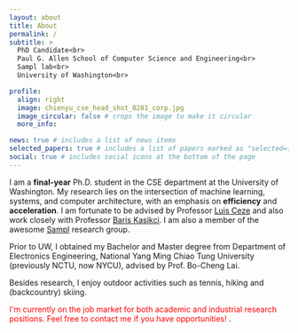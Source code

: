 ```yaml
---
layout: about
title: About
permalink: /
subtitle: > 
  PhD Candidate<br>
  Paul G. Allen School of Computer Science and Engineering<br>
  Sampl lab<br>
  University of Washington<br>

profile:
  align: right
  image: chienyu_cse_head_shot_0281_corp.jpg
  image_circular: false # crops the image to make it circular
  more_info: 

news: true # includes a list of news items
selected_papers: true # includes a list of papers marked as "selected={true}"
social: true # includes social icons at the bottom of the page
---
```


I am a <strong>final-year</strong> Ph.D. student in the CSE department at the University of Washington. 
My research lies on the intersection of machine learning, systems, and computer architecture, with an emphasis on <strong>efficiency</strong> and <strong>acceleration</strong>. 
I am fortunate to be advised by Professor [Luis Ceze](https://homes.cs.washington.edu/~luisceze/) and also work closely with Professor [Baris Kasikci](https://homes.cs.washington.edu/~baris/). I am also a member of the awesome [Sampl](https://sampl.cs.washington.edu) research group.

Prior to UW, I obtained my Bachelor and Master degree from Department of Electronics Engineering, National Yang Ming Chiao Tung University (previously NCTU, now NYCU), advised by Prof. Bo-Cheng Lai. 

Besides research, I enjoy outdoor activities such as tennis, hiking and (backcountry) skiing.

<span style="color:red">
I'm currently on the job market for both academic and industrial research positions. Feel free to contact me if you have opportunities!
</span>.